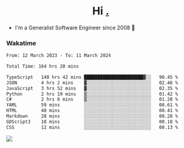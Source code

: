 <h1 align="center">Hi <a href="https://www.hackerrank.com/erasmosaraujo">.</a></h1>
 
- I'm a Generalist Software Engineer  since 2008 🚀
<!--  
<p align="left">
  <a href="https://github.com/erasmosoares/github-readme-stats">
    <img
      align="center"
      src="https://github-readme-stats.vercel.app/api/top-langs/?username=erasmosoares&theme=radical&layout=compact"
    />
  </a>
  <a href="https://github.com/erasmosoares/github-readme-stats">
    [![Harlok's WakaTime stats](https://github-readme-stats.vercel.app/api/wakatime?username=ffflabs)](https://github.com/anuraghazra/github-readme-stats)
  </a>
</p>

<!--
 ### Repo 
 
<p align="left">
 <a href="https://github.com/erasmosoares/github-readme-stats">
    <img
      align="center"
      height="165"
      src="https://github-readme-stats.vercel.app/api/pin?username=erasmosoares&repo=sample-node&title_color=fff&icon_color=f9f9f9&text_color=9f9f9f&bg_color=151515"
    />
  </a>
  <a href="https://github.com/erasmosoares/github-readme-stats">
    <img
      align="center"
      height="165"
      src="https://github-readme-stats.vercel.app/api/pin?username=erasmosoares&repo=sample-node&title_color=fff&icon_color=f9f9f9&text_color=9f9f9f&bg_color=151515"
    />
  </a>
</p>
-->

 ### Wakatime 

<!--START_SECTION:waka-->

```txt
From: 12 March 2023 - To: 11 March 2024

Total Time: 164 hrs 20 mins

TypeScript   148 hrs 42 mins ██████████████████████▓░░   90.45 %
JSON         4 hrs 2 mins    ▓░░░░░░░░░░░░░░░░░░░░░░░░   02.46 %
JavaScript   3 hrs 52 mins   ▓░░░░░░░░░░░░░░░░░░░░░░░░   02.35 %
Python       2 hrs 19 mins   ▒░░░░░░░░░░░░░░░░░░░░░░░░   01.42 %
C#           2 hrs 6 mins    ▒░░░░░░░░░░░░░░░░░░░░░░░░   01.28 %
YAML         59 mins         ░░░░░░░░░░░░░░░░░░░░░░░░░   00.61 %
HTML         40 mins         ░░░░░░░░░░░░░░░░░░░░░░░░░   00.41 %
Markdown     28 mins         ░░░░░░░░░░░░░░░░░░░░░░░░░   00.28 %
GDScript3    18 mins         ░░░░░░░░░░░░░░░░░░░░░░░░░   00.18 %
CSS          12 mins         ░░░░░░░░░░░░░░░░░░░░░░░░░   00.13 %
```

<!--END_SECTION:waka-->

![](https://komarev.com/ghpvc/?username=erasmosoares&color=brightgreen)
